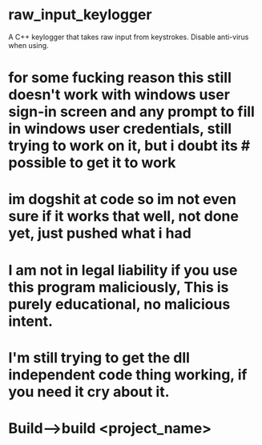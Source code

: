 # raw_input_keylogger
A C++ keylogger that takes raw input from keystrokes. Disable anti-virus when using.
# for some fucking reason this still doesn't work with windows user sign-in screen and any prompt to fill in windows user credentials, still trying to work on it, but i doubt its # possible to get it to work

# im dogshit at code so im not even sure if it works that well, not done yet, just pushed what i had
# I am not in legal liability if you use this program maliciously, This is purely educational, no malicious intent.
# I'm still trying to get the dll independent code thing working, if you need it cry about it.
# Build-->build <project_name>
